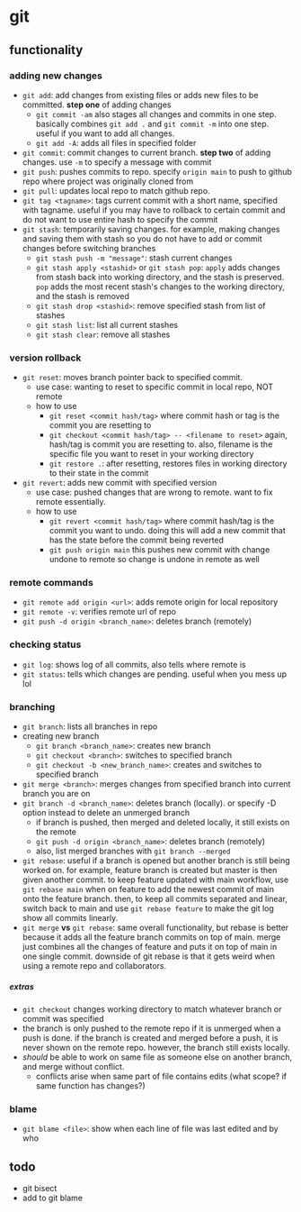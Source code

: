 # git

## functionality

### adding new changes

* `git add`: add changes from existing files or adds new files to be committed. **step one** of adding changes
	* `git commit -am` also stages all changes and commits in one step. basically combines `git add .` and `git commit -m` into one step. useful if you want to add all changes.
    * `git add -A`: adds all files in specified folder
* `git commit`: commit changes to current branch. **step two** of adding changes. use `-m` to specify a message with commit
* `git push`: pushes commits to repo. specify `origin main` to push to github repo where project was originally cloned from
* `git pull`: updates local repo to match github repo.
* `git tag <tagname>`: tags current commit with a short name, specified with tagname. useful if you may have to rollback to certain commit and do not want to use entire hash to specify the commit
* `git stash`: temporarily saving changes. for example, making changes and saving them with stash so you do not have to add or commit changes before switching branches
	* `git stash push -m "message"`: stash current changes
	* `git stash apply <stashid>` or `git stash pop`: `apply` adds changes from stash back into working directory, and the stash is preserved. `pop` adds the most recent stash's changes to the working directory, and the stash is removed
	* `git stash drop <stashid>`: remove specified stash from list of stashes
	* `git stash list`: list all current stashes
	* `git stash clear`: remove all stashes

### version rollback

* `git reset`: moves branch pointer back to specified commit.
	* use case: wanting to reset to specific commit in local repo, NOT remote
	* how to use
		* `git reset <commit hash/tag>` where commit hash or tag is the commit you are resetting to
		* `git checkout <commit hash/tag> -- <filename to reset>` again, hash/tag is commit you are resetting to. also, filename is the specific file you want to reset in your working directory
        * `git restore .`: after resetting, restores files in working directory to their state in the commit
* `git revert`: adds new commit with specified version
	* use case: pushed changes that are wrong to remote. want to fix remote essentially.
	* how to use
		* `git revert <commit hash/tag>` where commit hash/tag is the commit you want to undo. doing this will add a new commit that has the state before the commit being reverted
		* `git push origin main` this pushes new commit with change undone to remote so change is undone in remote as well

### remote commands

* `git remote add origin <url>`: adds remote origin for local repository
* `git remote -v`: verifies remote url of repo
* `git push -d origin <branch_name>`: deletes branch (remotely)

### checking status

* `git log`: shows log of all commits, also tells where remote is 
* `git status`: tells which changes are pending. useful when you mess up lol

### branching

* `git branch`: lists all branches in repo
* creating new branch
	* `git branch <branch_name>`: creates new branch
	* `git checkout <branch>`: switches to specified branch
	* `git checkout -b <new_branch_name>`: creates and switches to specified branch
* `git merge <branch>`: merges changes from specified branch into current branch you are on
* `git branch -d <branch_name>`: deletes branch (locally). or specify -D option instead to delete an unmerged branch
    * if branch is pushed, then merged and deleted locally, it still exists on the remote
    * `git push -d origin <branch_name>`: deletes branch (remotely)
    * also, list merged branches with `git branch --merged`
* `git rebase`: useful if a branch is opened but another branch is still being worked on. for example, feature branch is created but master is then given another commit. to keep feature updated with main workflow, use `git rebase main` when on feature to add the newest commit of main onto the feature branch. then, to keep all commits separated and linear, switch back to main and use `git rebase feature` to make the git log show all commits linearly.
* `git merge` **vs** `git rebase`: same overall functionality, but rebase is better because it adds all the feature branch commits on top of main. merge just combines all the changes of feature and puts it on top of main in one single commit. downside of git rebase is that it gets weird when using a remote repo and collaborators.

##### extras

* `git checkout` changes working directory to match whatever branch or commit was specified
* the branch is only pushed to the remote repo if it is unmerged when a push is done. if the branch is created and merged before a push, it is never shown on the remote repo. however, the branch still exists locally.
* *should* be able to work on same file as someone else on another branch, and merge without conflict.
    * conflicts arise when same part of file contains edits (what scope? if same function has changes?)

### blame

* `git blame <file>`: show when each line of file was last edited and by who

## todo

* git bisect
* add to git blame
